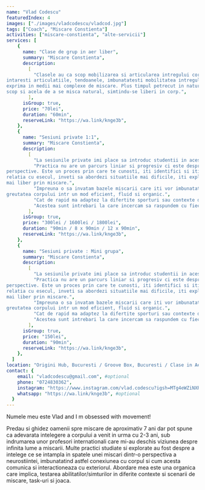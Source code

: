 ```yaml
---
name: "Vlad Codescu"
featuredIndex: 4
images: ["./images/vladcodescu/vladcod.jpg"]
tags: ["Coach", "Miscare Constienta"]
activities: ["miscare-constienta", "alte-servicii"]
services: [
    {
      name: "Clase de grup in aer liber",
      summary: "Miscare Constienta",
      description:
        [
          "Clasele au ca scop mobilizarea si articularea intregului corp. Prin miscari naturale cu greutate corpului,
intaresti articulatiile, tendoanele, imbunatatesti mobilitatea intregului corp si castigi forta pe care o poti
exprima in medii mai complexe de miscare. Plus timpul petrecut in natura si cu oameni care au acelasi
scop si acela de a se misca natural, simtindu-se liberi in corp.",
        ],
      isGroup: true,
      price: "70lei",
      duration: "60min",
      reserveLink: "https://wa.link/knge3b",
    },
    {
      name: "Sesiuni private 1:1",
      summary: "Miscare Constienta",
      description:
        [
          "La sesiunile private imi place sa introduc studentii in acest concept al practicii.",
          "Practica nu are un parcurs liniar si progresiv ci este despre dezvoltarea ta ca om din mai multe
perspective. Este un proces prin care te cunosti, iti identifici si iti asculti nevoile reale, imbunatatesti
relatia cu esecul, inveti sa abordezi situatiile mai dificile, iti explorezi creativitatea, inveti sa te exprimi
mai liber prin miscare.",
          "Impreuna o sa invatam bazele miscarii care iti vor imbunatati capacitatea de a te misca folosind doar
greutatea corpului intr un mod eficient, fluid si organic.",
          "Cat de rapid ma adaptez la difertite sporturi sau contexte de miscare? Cat de bine stapanesc abilitati precum: echilibrul, coordonarea, ritmul, fluiditatea in miscare? Ce optiuni de miscare am? Cat de bine imi cunosc corpul?",
          "Acestea sunt intrebari la care incercam sa raspundem cu fiecare sesiune individuala.",
        ],
      isGroup: true,
      price: "300lei / 1600lei / 1800lei",
      duration: "90min / 8 x 90min / 12 x 90min",
      reserveLink: "https://wa.link/knge3b",
    },
    {
      name: "Sesiuni private : Mini grupa",
      summary: "Miscare Constienta",
      description:
        [
          "La sesiunile private imi place sa introduc studentii in acest concept al practicii.",
          "Practica nu are un parcurs liniar si progresiv ci este despre dezvoltarea ta ca om din mai multe
perspective. Este un proces prin care te cunosti, iti identifici si iti asculti nevoile reale, imbunatatesti
relatia cu esecul, inveti sa abordezi situatiile mai dificile, iti explorezi creativitatea, inveti sa te exprimi
mai liber prin miscare.",
          "Impreuna o sa invatam bazele miscarii care iti vor imbunatati capacitatea de a te misca folosind doar
greutatea corpului intr un mod eficient, fluid si organic.",
          "Cat de rapid ma adaptez la difertite sporturi sau contexte de miscare? Cat de bine stapanesc abilitati precum: echilibrul, coordonarea, ritmul, fluiditatea in miscare? Ce optiuni de miscare am? Cat de bine imi cunosc corpul?",
          "Acestea sunt intrebari la care incercam sa raspundem cu fiecare sesiune privata.",
        ],
      isGroup: true,
      price: "150lei",
      duration: "90min",
      reserveLink: "https://wa.link/knge3b",
    },
  ]
location: "Origini Hub, Bucuresti / Groove Box, Bucuresti / Clase in Aer Liber" #optional
contact: {
    email: "vladcodescu@gmail.com", #optional
    phone: "0724830362",
    instagram: "https://www.instagram.com/vlad.codescu?igsh=MTg4eWZiNXR0b25x&utm_source=qr", #optional
    whatsapp: "https://wa.link/knge3b", #optional
  }
---
```


Numele meu este Vlad and I m obsessed with movement! 

Predau si ghidez oamenii spre miscare de aproximativ 7 ani dar pot spune ca adevarata intelegere a corpului a venit in urma cu 2-3 ani, sub indrumarea unor profesori internationali care mi-au deschis viziunea despre infinita lume a miscarii. Multe practici studiate si explorate au fost despre a intelege ce se intampla in spatele unei miscari dintr-o perspectiva a neurostiintei, imbunatatind astfel conexiunea cu corpul si cum acesta comunica si interactioneaza cu exteriorul.  Abordare mea este una organica care implica, testarea abilitatilor/simturilor in diferite contexte si scenarii de miscare, task-uri si joaca. 
